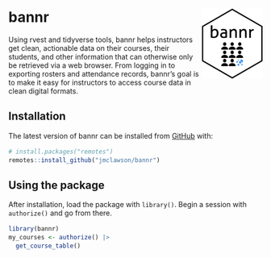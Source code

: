 
<!-- README.md is generated from README.Rmd. Please edit that file -->

# bannr <a href="https://jmclawson.github.io/bannr/"><img src="man/figures/logo.png" align="right" height="139" alt="bannr website" /></a>

<!-- badges: start -->
<!-- badges: end -->

Using rvest and tidyverse tools, bannr helps instructors get clean,
actionable data on their courses, their students, and other information
that can otherwise only be retrieved via a web browser. From logging in
to exporting rosters and attendance records, bannr’s goal is to make it
easy for instructors to access course data in clean digital formats.

## Installation

The latest version of bannr can be installed from
[GitHub](https://github.com/) with:

``` r
# install.packages("remotes")
remotes::install_github("jmclawson/bannr")
```

## Using the package

After installation, load the package with `library()`. Begin a session
with `authorize()` and go from there.

``` r
library(bannr)
my_courses <- authorize() |> 
  get_course_table()
```
